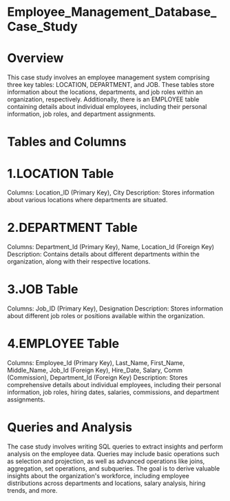 # Employee_Management_Database_Case_Study
# Overview
This case study involves an employee management system comprising three key tables: LOCATION, DEPARTMENT, and JOB. These tables store information about the locations, departments, and job roles within an organization, respectively. Additionally, there is an EMPLOYEE table containing details about individual employees, including their personal information, job roles, and department assignments.

# Tables and Columns
# 1.LOCATION Table
Columns: Location_ID (Primary Key), City
Description: Stores information about various locations where departments are situated.
# 2.DEPARTMENT Table
Columns: Department_Id (Primary Key), Name, Location_Id (Foreign Key)
Description: Contains details about different departments within the organization, along with their respective locations.
# 3.JOB Table
Columns: Job_ID (Primary Key), Designation
Description: Stores information about different job roles or positions available within the organization.
# 4.EMPLOYEE Table
Columns: Employee_Id (Primary Key), Last_Name, First_Name, Middle_Name, Job_Id (Foreign Key), Hire_Date, Salary, Comm (Commission), Department_Id (Foreign Key)
Description: Stores comprehensive details about individual employees, including their personal information, job roles, hiring dates, salaries, commissions, and department assignments.
# Queries and Analysis
The case study involves writing SQL queries to extract insights and perform analysis on the employee data. Queries may include basic operations such as selection and projection, as well as advanced operations like joins, aggregation, set operations, and subqueries. The goal is to derive valuable insights about the organization's workforce, including employee distributions across departments and locations, salary analysis, hiring trends, and more.
